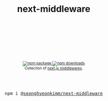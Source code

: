 <div align="center">
  <h1>
    <br/>
    <br/>
    next-middleware
    <br />
    <br />
    <br />
    <br />
  </h1>
  <sup>
    <br />
    <br />
    <a href="https://www.npmjs.com/package/@seonghyeonkimm/next-middleware">
       <img src="https://img.shields.io/npm/v/@seonghyeonkimm/next-middleware.svg" alt="npm package" />
    </a>
    <a href="https://www.npmjs.com/package/@seonghyeonkimm/next-middleware">
      <img src="https://img.shields.io/npm/dm/@seonghyeonkimm/next-middleware.svg" alt="npm downloads" />
    </a>
    <br />
    Collection of <a href="https://nextjs.org/docs/middleware">next.js middlewares</a>.</em>
  </sup>
  <br />
  <br />
  <br />
  <br />
  <pre>npm i <a href="https://www.npmjs.com/package/@seonghyeonkimm/next-middleware">@seonghyeonkimm/next-middleware</a></pre>
  <br />
  <br />
  <br />
  <br />
  <br />
</div>
